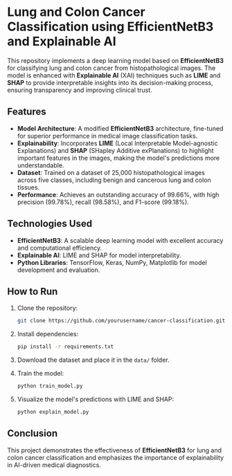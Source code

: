 # Lung and Colon Cancer Classification using EfficientNetB3 and Explainable AI

This repository implements a deep learning model based on **EfficientNetB3** for classifying lung and colon cancer from histopathological images. The model is enhanced with **Explainable AI** (XAI) techniques such as **LIME** and **SHAP** to provide interpretable insights into its decision-making process, ensuring transparency and improving clinical trust.

## Features
- **Model Architecture**: A modified **EfficientNetB3** architecture, fine-tuned for superior performance in medical image classification tasks.
- **Explainability**: Incorporates **LIME** (Local Interpretable Model-agnostic Explanations) and **SHAP** (SHapley Additive exPlanations) to highlight important features in the images, making the model's predictions more understandable.
- **Dataset**: Trained on a dataset of 25,000 histopathological images across five classes, including benign and cancerous lung and colon tissues.
- **Performance**: Achieves an outstanding accuracy of 99.66%, with high precision (99.78%), recall (98.58%), and F1-score (99.18%).

## Technologies Used
- **EfficientNetB3**: A scalable deep learning model with excellent accuracy and computational efficiency.
- **Explainable AI**: LIME and SHAP for model interpretability.
- **Python Libraries**: TensorFlow, Keras, NumPy, Matplotlib for model development and evaluation.

## How to Run
1. Clone the repository:
    ```bash
    git clone https://github.com/yourusername/cancer-classification.git
    ```

2. Install dependencies:
    ```bash
    pip install -r requirements.txt
    ```

3. Download the dataset and place it in the `data/` folder.

4. Train the model:
    ```bash
    python train_model.py
    ```

5. Visualize the model's predictions with LIME and SHAP:
    ```bash
    python explain_model.py
    ```

## Conclusion
This project demonstrates the effectiveness of **EfficientNetB3** for lung and colon cancer classification and emphasizes the importance of explainability in AI-driven medical diagnostics.
